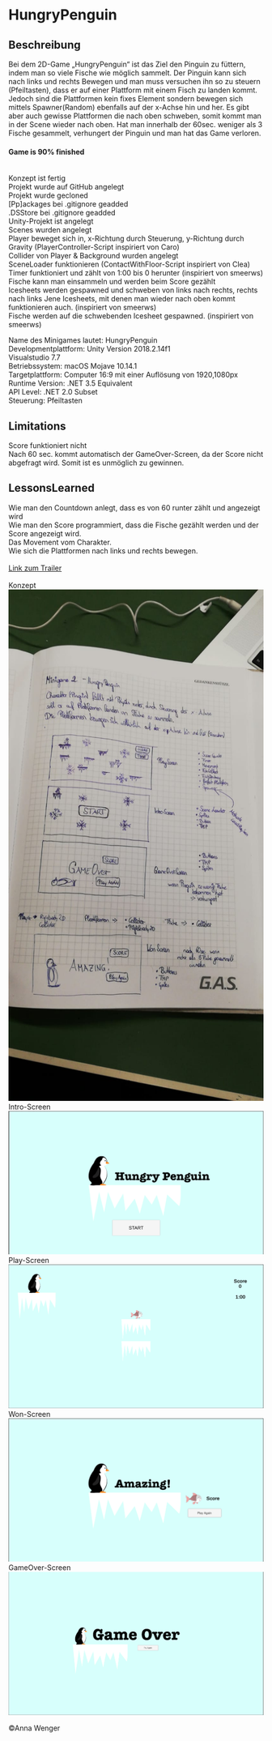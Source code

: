 # HungryPenguin

<h2> Beschreibung</h2>
<p>Bei  dem 2D-Game „HungryPenguin“ ist das Ziel den Pinguin zu füttern, indem man so viele Fische wie möglich sammelt. Der Pinguin kann sich nach links und rechts Bewegen und man muss versuchen ihn so zu steuern (Pfeiltasten), dass er auf einer Plattform mit einem Fisch zu landen kommt.   Jedoch sind die Plattformen kein fixes Element sondern bewegen sich mittels Spawner(Random) ebenfalls auf der x-Achse hin und her. Es gibt aber auch gewisse Plattformen die nach oben schweben, somit kommt man in der Scene wieder nach oben.
Hat man innerhalb der 60sec. weniger als 3 Fische gesammelt, verhungert der Pinguin und man hat das Game verloren. </p>


<h4>Game is 90% finished </h4>
<br>
                Konzept ist fertig
<br>
                Projekt wurde auf GitHub angelegt
<br>
                Projekt wurde gecloned
<br>
                [Pp]ackages bei .gitignore geadded
<br>
                .DSStore bei .gitignore geadded
<br>
                Unity-Projekt ist angelegt
<br>
                Scenes wurden angelegt
<br>               
                Player beweget sich in, x-Richtung durch Steuerung, y-Richtung durch Gravity
                (PlayerController-Script inspiriert von Caro)
<br>
                Collider von Player & Background wurden angelegt
<br>                
                SceneLoader funktionieren (ContactWithFloor-Script inspiriert von Clea)
<br>
                Timer funktioniert und zählt von 1:00 bis 0 herunter (inspiriert von smeerws)
<br>
                Fische kann man einsammeln und werden beim Score gezählt
<br>
                Icesheets werden gespawned und schweben von links nach rechts, rechts nach links
                Jene Icesheets, mit denen man wieder nach oben kommt funktionieren auch. (inspiriert von smeerws)
<br>
                Fische werden auf die schwebenden Icesheet gespawned. (inspiriert von smeerws)
                


Name des Minigames lautet: HungryPenguin
<br>
Developmentplattform: Unity Version 2018.2.14f1 
<br>
Visualstudio 7.7 
<br>
Betriebssystem: macOS Mojave 10.14.1
<br>
Targetplattform: Computer 16:9 mit einer Auflösung von 1920,1080px 
<br>
Runtime Version: .NET 3.5 Equivalent
<br>
API Level: .NET 2.0 Subset
<br>
Steuerung: Pfeiltasten
<br>
<h2> Limitations</h2>
Score funktioniert nicht
<br>
Nach 60 sec. kommt automatisch der GameOver-Screen, da der Score nicht abgefragt wird. Somit ist es unmöglich zu gewinnen. 
<h2>LessonsLearned</h2>
Wie man den Countdown anlegt, dass es von 60 runter zählt und angezeigt wird
<br>
Wie man den Score programmiert, dass die Fische gezählt werden und der Score angezeigt wird.
<br>
Das Movement vom Charakter.
<br> 
Wie sich die Plattformen nach links und rechts bewegen.
<br>
<br>
<a href="https://youtu.be/UD56Tof7hmw">Link zum Trailer</a>
<br>
<br>
Konzept
<img src="Screenshots/concept.jpeg">
<br>
Intro-Screen
<img src="Screenshots/Intro.png">
<br>
Play-Screen
<img src="Screenshots/Play.png">
<br>
Won-Screen
<img src="Screenshots/Won.png">
<br>
GameOver-Screen
<img src="Screenshots/GameOver.png">

©Anna Wenger

